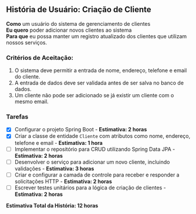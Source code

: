 ## História de Usuário: Criação de Cliente

**Como** um usuário do sistema de gerenciamento de clientes  
**Eu quero** poder adicionar novos clientes ao sistema  
**Para que** eu possa manter um registro atualizado dos clientes que utilizam nossos serviços.

### Critérios de Aceitação:
1. O sistema deve permitir a entrada de nome, endereço, telefone e email do cliente.
2. A entrada de dados deve ser validada antes de ser salva no banco de dados.
3. Um cliente não pode ser adicionado se já existir um cliente com o mesmo email.

### Tarefas
- [x] Configurar o projeto Spring Boot - **Estimativa: 2 horas**
- [x] Criar a classe de entidade `Cliente` com atributos como nome, endereço, telefone e email - **Estimativa: 1 hora**
- [ ] Implementar o repositório para CRUD utilizando Spring Data JPA - **Estimativa: 2 horas**
- [ ] Desenvolver o serviço para adicionar um novo cliente, incluindo validações - **Estimativa: 3 horas**
- [ ] Criar e configurar a camada de controle para receber e responder a solicitações HTTP - **Estimativa: 2 horas**
- [ ] Escrever testes unitários para a lógica de criação de clientes - **Estimativa: 2 horas**

**Estimativa Total da História: 12 horas**